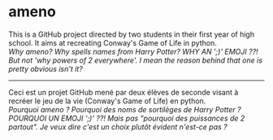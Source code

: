 # ameno

This is a GitHub project directed by two students in their first year of high school. It aims at recreating Conway's Game of Life in python.  
*Why ameno? Why spells names from Harry Potter? WHY AN ';)' EMOJI ??! But not 'why powers of 2 everywhere'. I mean the reason behind that one is pretty obvious isn't it?*

---

Ceci est un projet GitHub mené par deux élèves de seconde visant à recréer le jeu de la vie (Conway's Game of Life) en python.  
*Pourquoi ameno ? Pourquoi des noms de sortilèges de Harry Potter ? POURQUOI UN EMOJI ';)' ??! Mais pas "pourquoi des puissances de 2 partout". Je veux dire c'est un choix plutôt évident n'est-ce pas ?*
